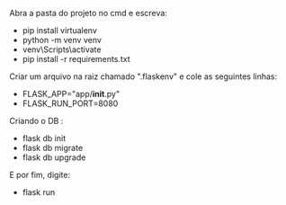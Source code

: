 Abra a pasta do projeto no cmd e escreva:

- pip install virtualenv
- python -m venv venv
- venv\Scripts\activate
- pip install -r requirements.txt

Criar um arquivo na raiz chamado ".flaskenv" e cole as seguintes linhas:
- FLASK_APP="app/__init__.py"
- FLASK_RUN_PORT=8080

Criando o DB :
- flask db init
- flask db migrate
- flask db upgrade

E por fim, digite:
- flask run
